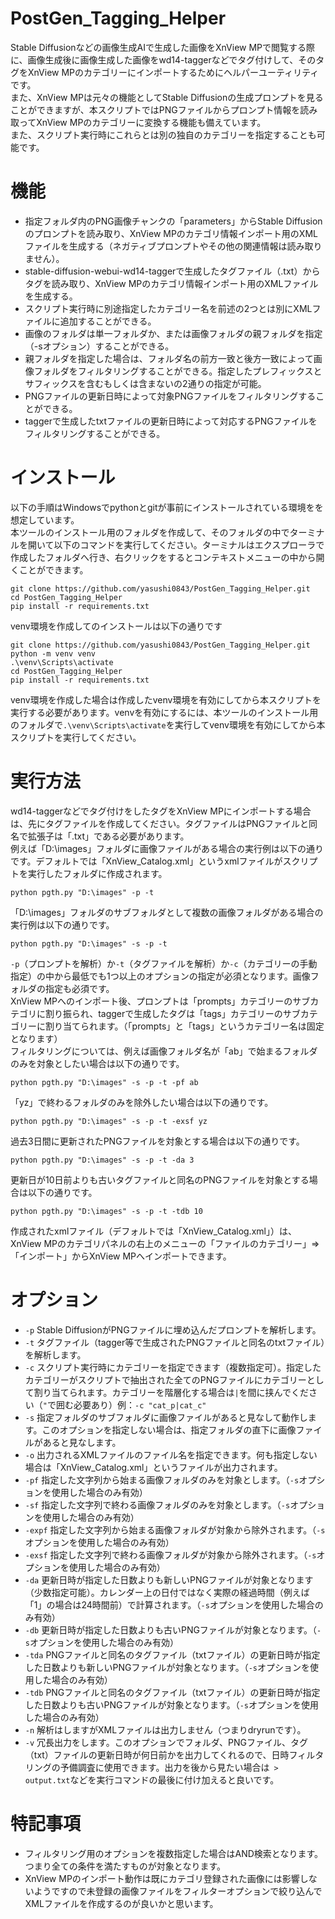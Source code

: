 # PostGen_Tagging_Helper
Stable Diffusionなどの画像生成AIで生成した画像をXnView MPで閲覧する際に、画像生成後に画像生成した画像をwd14-taggerなどでタグ付けして、そのタグをXnView MPのカテゴリーにインポートするためにヘルパーユーティリティです。  
また、XnView MPは元々の機能としてStable Diffusionの生成プロンプトを見ることができますが、本スクリプトではPNGファイルからプロンプト情報を読み取ってXnView MPのカテゴリーに変換する機能も備えています。  
また、スクリプト実行時にこれらとは別の独自のカテゴリーを指定することも可能です。
# 機能
- 指定フォルダ内のPNG画像チャンクの「parameters」からStable Diffusionのプロンプトを読み取り、XnView MPのカテゴリ情報インポート用のXMLファイルを生成する（ネガティブプロンプトやその他の関連情報は読み取りません）。
- stable-diffusion-webui-wd14-taggerで生成したタグファイル（.txt）からタグを読み取り、XnView MPのカテゴリ情報インポート用のXMLファイルを生成する。
- スクリプト実行時に別途指定したカテゴリー名を前述の2つとは別にXMLファイルに追加することができる。
- 画像のフォルダは単一フォルダか、または画像フォルダの親フォルダを指定（-sオプション）することができる。
- 親フォルダを指定した場合は、フォルダ名の前方一致と後方一致によって画像フォルダをフィルタリングすることができる。指定したプレフィックスとサフィックスを含むもしくは含まないの2通りの指定が可能。
- PNGファイルの更新日時によって対象PNGファイルをフィルタリングすることができる。
- taggerで生成したtxtファイルの更新日時によって対応するPNGファイルをフィルタリングすることができる。
# インストール
以下の手順はWindowsでpythonとgitが事前にインストールされている環境をを想定しています。  
本ツールのインストール用のフォルダを作成して、そのフォルダの中でターミナルを開いて以下のコマンドを実行してください。ターミナルはエクスプローラで作成したフォルダへ行き、右クリックをするとコンテキストメニューの中から開くことができます。
```
git clone https://github.com/yasushi0843/PostGen_Tagging_Helper.git
cd PostGen_Tagging_Helper
pip install -r requirements.txt
```
venv環境を作成してのインストールは以下の通りです
```
git clone https://github.com/yasushi0843/PostGen_Tagging_Helper.git
python -m venv venv
.\venv\Scripts\activate
cd PostGen_Tagging_Helper
pip install -r requirements.txt
```
venv環境を作成した場合は作成したvenv環境を有効にしてから本スクリプトを実行する必要があります。venvを有効にするには、本ツールのインストール用のフォルダで`.\venv\Scripts\activate`を実行してvenv環境を有効にしてから本スクリプトを実行してください。
# 実行方法
wd14-taggerなどでタグ付けをしたタグをXnView MPにインポートする場合は、先にタグファイルを作成してください。タグファイルはPNGファイルと同名で拡張子は「.txt」である必要があります。  
例えば「D:\images」フォルダに画像ファイルがある場合の実行例は以下の通りです。デフォルトでは「XnView_Catalog.xml」というxmlファイルがスクリプトを実行したフォルダに作成されます。
```
python pgth.py "D:\images" -p -t
```
「D:\images」フォルダのサブフォルダとして複数の画像フォルダがある場合の実行例は以下の通りです。
```
python pgth.py "D:\images" -s -p -t
```
`-p`（プロンプトを解析）か`-t`（タグファイルを解析）か`-c`（カテゴリーの手動指定）の中から最低でも1つ以上のオプションの指定が必須となります。画像フォルダの指定も必須です。  
XnView MPへのインポート後、プロンプトは「prompts」カテゴリーのサブカテゴリに割り振られ、taggerで生成したタグは「tags」カテゴリーのサブカテゴリーに割り当てられます。（「prompts」と「tags」というカテゴリー名は固定となります）  
フィルタリングについては、例えば画像フォルダ名が「ab」で始まるフォルダのみを対象としたい場合は以下の通りです。
```
python pgth.py "D:\images" -s -p -t -pf ab
```
「yz」で終わるフォルダのみを除外したい場合は以下の通りです。
```
python pgth.py "D:\images" -s -p -t -exsf yz
```
過去3日間に更新されたPNGファイルを対象とする場合は以下の通りです。
```
python pgth.py "D:\images" -s -p -t -da 3
```
更新日が10日前よりも古いタグファイルと同名のPNGファイルを対象とする場合は以下の通りです。
```
python pgth.py "D:\images" -s -p -t -tdb 10
```
作成されたxmlファイル（デフォルトでは「XnView_Catalog.xml」）は、XnView MPのカテゴリパネルの右上のメニューの「ファイルのカテゴリー」⇒「インポート」からXnView MPへインポートできます。
# オプション
- `-p` Stable DiffusionがPNGファイルに埋め込んだプロンプトを解析します。
- `-t` タグファイル（tagger等で生成されたPNGファイルと同名のtxtファイル）を解析します。
- `-c` スクリプト実行時にカテゴリーを指定できます（複数指定可）。指定したカテゴリーがスクリプトで抽出された全てのPNGファイルにカテゴリーとして割り当てられます。カテゴリーを階層化する場合は`|`を間に挟んでください（`"`で囲む必要あり）例：`-c "cat_p|cat_c"`
- `-s` 指定フォルダのサブフォルダに画像ファイルがあると見なして動作します。このオプションを指定しない場合は、指定フォルダの直下に画像ファイルがあると見なします。
- `-o` 出力されるXMLファイルのファイル名を指定できます。何も指定しない場合は「XnView_Catalog.xml」というファイルが出力されます。
- `-pf` 指定した文字列から始まる画像フォルダのみを対象とします。（`-s`オプションを使用した場合のみ有効）
- `-sf` 指定した文字列で終わる画像フォルダのみを対象とします。（`-s`オプションを使用した場合のみ有効）
- `-expf` 指定した文字列から始まる画像フォルダが対象から除外されます。（`-s`オプションを使用した場合のみ有効）
- `-exsf` 指定した文字列で終わる画像フォルダが対象から除外されます。（`-s`オプションを使用した場合のみ有効）
- `-da` 更新日時が指定した日数よりも新しいPNGファイルが対象となります（少数指定可能）。カレンダー上の日付ではなく実際の経過時間（例えば「1」の場合は24時間前）で計算されます。（`-s`オプションを使用した場合のみ有効）
- `-db` 更新日時が指定した日数よりも古いPNGファイルが対象となります。（`-s`オプションを使用した場合のみ有効）
- `-tda` PNGファイルと同名のタグファイル（txtファイル）の更新日時が指定した日数よりも新しいPNGファイルが対象となります。（`-s`オプションを使用した場合のみ有効）
- `-tdb` PNGファイルと同名のタグファイル（txtファイル）の更新日時が指定した日数よりも古いPNGファイルが対象となります。（`-s`オプションを使用した場合のみ有効）
- `-n` 解析はしますがXMLファイルは出力しません（つまりdryrunです）。
- `-v` 冗長出力をします。このオプションでフォルダ、PNGファイル、タグ（txt）ファイルの更新日時が何日前かを出力してくれるので、日時フィルタリングの予備調査に使用できます。出力を後から見たい場合は` > output.txt`などを実行コマンドの最後に付け加えると良いです。
# 特記事項
- フィルタリング用のオプションを複数指定した場合はAND検索となります。つまり全ての条件を満たすものが対象となります。
- XnView MPのインポート動作は既にカテゴリ登録された画像には影響しないようですので未登録の画像ファイルをフィルターオプションで絞り込んでXMLファイルを作成するのが良いかと思います。
